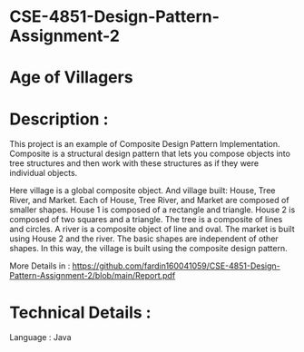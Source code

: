 # CSE-4851-Design-Pattern-Assignment-2
# Age of Villagers

# Description :
This project is an example of Composite Design Pattern Implementation. Composite is a structural design pattern that lets you compose objects into tree structures and then work with these structures as if they were individual objects.

Here village is a global composite object. And village built: House, Tree River, and Market. Each of House, Tree River, and Market are composed of smaller shapes. House 1 is composed of a rectangle and triangle. House 2 is composed of two squares and a triangle.  The tree is a composite of lines and circles. A river is a composite object of line and oval. The market is built using House 2 and the river. The basic shapes are independent of other shapes. In this way, the village is built using the composite design pattern.

More Details in : https://github.com/fardin160041059/CSE-4851-Design-Pattern-Assignment-2/blob/main/Report.pdf

# Technical Details :
Language : Java


